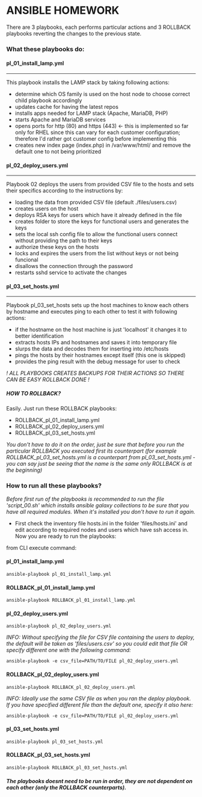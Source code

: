 # ANSIBLE HOMEWORK

There are 3 playbooks, each performs particular actions and 3 ROLLBACK playbooks reverting the changes to the previous state.

### What these playbooks do:

#### pl_01_install_lamp.yml
-----------------------------
This playbook installs the LAMP stack by taking following actions:
- determine which OS family is used on the host node to choose correct child playbook accordingly
- updates cache for having the latest repos
- installs apps needed for LAMP stack (Apache, MariaDB, PHP)
- starts Apache and MariaDB services
- opens ports for http (80) and https (443)  <- this is implemented so far only for RHEL since this can vary for each customer configuration; therefore I'd rather got customer config before implementing this
- creates new index page (index.php) in /var/www/html/ and remove the default one to not being prioritized

#### pl_02_deploy_users.yml
-----------------------------
Playbook 02 deploys the users from provided CSV file to the hosts and sets their specifics according to the instructions by:
- loading the data from provided CSV file (default ./files/users.csv)
- creates users on the host
- deploys RSA keys for users which have it already defined in the file
- creates folder to store the keys for functional users and generates the keys
- sets the local ssh config file to allow the functional users connect without providing the path to their keys
- authorize these keys on the hosts
- locks and expires the users from the list without keys or not being funcional
- disallows the connection through the password
- restarts sshd service to activate the changes

#### pl_03_set_hosts.yml 
-----------------------------
Playbook pl_03_set_hosts sets up the host machines to know each others by hostname and executes ping to each other to test it with following actions:
- if the hostname on the host machine is just 'localhost' it changes it to better identification
- extracts hosts IPs and hostnames and saves it into temporary file
- slurps the data and decodes them for inserting into /etc/hosts
- pings the hosts by their hostnames except itself (this one is skipped)
- provides the ping result with the debug message for user to check

*! ALL PLAYBOOKS CREATES BACKUPS FOR THEIR ACTIONS SO THERE CAN BE EASY ROLLBACK DONE !*

##### HOW TO ROLLBACK?
Easily. Just run these ROLLBACK playbooks:
- ROLLBACK_pl_01_install_lamp.yml
- ROLLBACK_pl_02_deploy_users.yml
- ROLLBACK_pl_03_set_hosts.yml

*You don't have to do it on the order, just be sure that before you run the particular ROLLBACK you executed first its counterpart (for example ROLLBACK_pl_03_set_hosts.yml is a counterpart from pl_03_set_hosts.yml - you can say just be seeing that the name is the same only ROLLBACK is at the beginning)*

### How to run all these playbooks?
*Before first run of the playbooks is recommended to run the file 'script_00.sh' which installs ansible galaxy collections to be sure that you have all required modules. When it's installed you don't have to run it again.*

- First check the inventory file hosts.ini in the folder 'files/hosts.ini' and edit according to required nodes and users which have ssh access in.
Now you are ready to run the playbooks:

from CLI execute command:

#### pl_01_install_lamp.yml
`ansible-playbook pl_01_install_lamp.yml`

#### ROLLBACK_pl_01_install_lamp.yml
`ansible-playbook ROLLBACK_pl_01_install_lamp.yml`

#### pl_02_deploy_users.yml
`ansible-playbook pl_02_deploy_users.yml`

*INFO: Without specifying the file for CSV file containing the users to deploy, the default will be taken as 'files/users.csv' so you could edit that file OR specify different one with the following command:*

`ansible-playbook -e csv_file=PATH/TO/FILE pl_02_deploy_users.yml`

#### ROLLBACK_pl_02_deploy_users.yml
`ansible-playbook ROLLBACK_pl_02_deploy_users.yml`

*INFO: Ideally use the same CSV file as when you ran the deploy playbook. If you have specified different file than the default one, specify it also here:*

`ansible-playbook -e csv_file=PATH/TO/FILE pl_02_deploy_users.yml` 

#### pl_03_set_hosts.yml
`ansible-playbook pl_03_set_hosts.yml`

#### ROLLBACK_pl_03_set_hosts.yml
`ansible-playbook ROLLBACK_pl_03_set_hosts.yml`


##### The playbooks doesnt need to be run in order, they are not dependent on each other (only the ROLLBACK counterparts).
